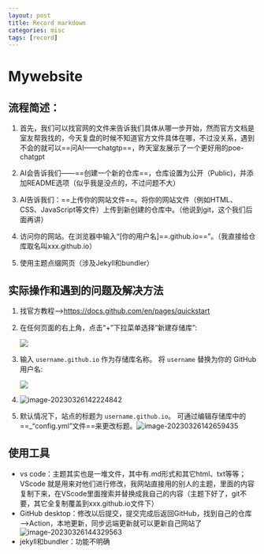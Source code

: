 ```yaml
---
layout: post
title: Record markdown
categories: misc
tags: [record]
---
```






# Mywebsite 



## 流程简述：

1. 首先，我们可以找官网的文件来告诉我们具体从哪一步开始，然而官方文档是室友帮我找的，今天复盘的时候不知道官方文件具体在哪，不过没关系，遇到不会的就可以==问AI——chatgtp==，昨天室友展示了一个更好用的poe-chatgpt

2. AI会告诉我们——==创建一个新的仓库==，仓库设置为公开（Public)，并添加README选项（似乎我是没点的，不过问题不大）

3. AI告诉我们：==上传你的网站文件==。将你的网站文件（例如HTML、CSS、JavaScript等文件）上传到新创建的仓库中。（他说到git，这个我们后面再讲）

4. 访问你的网站。在浏览器中输入“[你的用户名]==.github.io==”。（我直接给仓库取名叫xxx.github.io）

5. 使用主题点缀网页（涉及Jekyll和bundler）



## 实际操作和遇到的问题及解决方法

1. 找官方教程——><https://docs.github.com/en/pages/quickstart>

2. 在任何页面的右上角，点击“+”下拉菜单选择“新建存储库”:
   

   ![](https://docs.github.com/assets/cb-11427/images/help/repository/repo-create.png)

   

3. 输入 `username.github.io` 作为存储库名称。 将 `username` 替换为你的 GitHub 用户名:

   ![ ](https://docs.github.com/assets/cb-103896/images/help/pages/create-repository-name-pages.png)





4. ![image-20230326142224842](C:\Users\在劫难逃\AppData\Roaming\Typora\typora-user-images\image-20230326142224842.png)

5. 默认情况下，站点的标题为 `username.github.io`。 可通过编辑存储库中的==_“config.yml”文件==来更改标题。![image-20230326142659435](C:\Users\在劫难逃\AppData\Roaming\Typora\typora-user-images\image-20230326142659435.png)	

## 使用工具

* vs code：主题其实也是一堆文件，其中有.md形式和其它html、txt等等；VScode 就是用来对他们进行修改，我网站直接用的别人的主题，里面的内容复制下来，在VScode里面搜索并替换成我自己的内容（主题下好了，git不要，其它全复制覆盖到xxx.github.io文件下）
* GitHub desktop：修改以后提交，提交完成后返回GitHub，找到自己的仓库——>Action，本地更新，同步远端更新就可以更新自己网站了![image-20230326144329563](C:\Users\在劫难逃\AppData\Roaming\Typora\typora-user-images\image-20230326144329563.png)
* jekyll和bundler：功能不明确